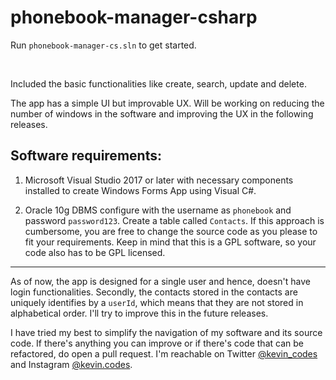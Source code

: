 # phonebook-manager-csharp
 Run ``` phonebook-manager-cs.sln ``` to get started.
 
<br>

Included the basic functionalities like create, search, update and delete. 

The app has a simple UI but improvable UX. Will be working on reducing the number of windows in the software and improving the UX in the following releases.

## Software requirements:
1. Microsoft Visual Studio 2017 or later with necessary components installed to create Windows Forms App using Visual C#.

2. Oracle 10g DBMS configure with the username as ``` phonebook ``` and password ```password123```. Create a table called ``` Contacts ```. If this approach is cumbersome, you are free to change the source code as you please to fit your requirements. Keep in mind that this is a GPL software, so your code also has to be GPL licensed.

<hr>

As of now, the app is designed for a single user and hence, doesn't have login functionalities. Secondly, the contacts stored in the contacts are uniquely identifies by a ``` userId ```, which means that they are not stored in alphabetical order. I'll try to improve this in the future releases.

I have tried my best to simplify the navigation of my software and its source code. If there's anything you can improve or if there's code that can be refactored, do open a pull request. I'm reachable on Twitter [@kevin_codes](https://www.twiiter.com/kevin_codes "Twitter") and Instagram [@kevin.codes](https://www.instagram.com/kevin.codes "Instagram").
